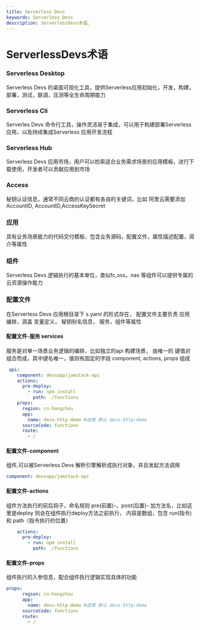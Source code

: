 ```yaml
---
title: Serverless Devs
keywords: Serverless Devs
description: ServerlessDevs术语。
---
```


# ServerlessDevs术语

### Serverless Desktop
Serverless Devs 的桌面可视化工具，提供Serverless应用初始化，开发，构建，部署，测试，联调，压测等全生命周期能力
### Serverless Cli

Serverles Devs 命令行工具，操作灵活易于集成，可以用于构建部署Serverless 应用，以及持续集成Serverless 应用开发流程
### Serverless Hub
Serverless Devs 应用市场，用户可以检索适合业务需求场景的应用模板，进行下载使用，开发者可以贡献应用到市场
### Access
秘钥认证信息，通常不同云商的认证都有各自的关键词，比如 阿里云需要添加 AccountID, AccountID,AccessKeySecret
### 应用
具有业务场景能力的代码交付模板，包含业务源码，配置文件，属性描述配置，简介等属性

### 组件
Serverless Devs 逻辑执行的基本单位，类似fc,oss，nas 等组件可以提供专属的云资源操作能力

### 配置文件
在Serverless Devs 应用根目录下 s.yaml 的形式存在， 配置文件主要负责 应用编排，涵盖
变量定义， 秘钥别名信息， 服务，组件等属性
#### 配置文件-服务 services
服务是对单一场景业务逻辑的编排，比如独立的api 构建场景， 由唯一的 键值对组合而成，其中键名唯一，值则有固定的字段 component, actions, props 组成

```yaml
 api:
    component: devsapp/jamstack-api
    actions:
      pre-deploy:
        - run: npm install
          path: ./functions
    props:
      region: cn-hangzhou
      app:
        name: devs-http-demo #选填 默认 devs-http-demo
      sourceCode: functions
      route:
        - /
```
#### 配置文件-component 
组件,可以被Serverless Devs 解析引擎解析成执行对象，并且发起方法调用
```yaml
component: devsapp/jamstack-api
```
#### 配置文件-actions
组件方法执行的前后钩子，命名规则 pre(前置)-，post(后置)- 加方法名，比如这里是deploy
则会在组件执行deploy方法之前执行， 内容是数组，包含 run(指令) 和 path（指令执行的位置）
```yaml
    actions:
      pre-deploy:
        - run: npm install
          path: ./functions
``` 

#### 配置文件-props
组件执行的入参信息，配合组件执行逻辑实现具体的功能
```yaml
props:
      region: cn-hangzhou
      app:
        name: devs-http-demo #选填 默认 devs-http-demo
      sourceCode: functions
      route:
        - /
```

